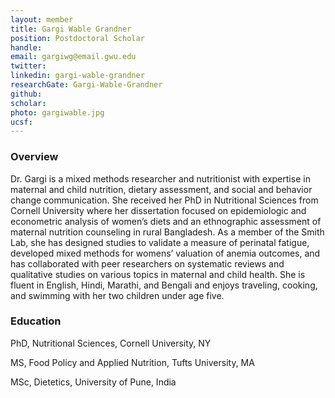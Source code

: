 ```yaml
---
layout: member
title: Gargi Wable Grandner
position: Postdoctoral Scholar
handle: 
email: gargiwg@email.gwu.edu
twitter:
linkedin: gargi-wable-grandner 
researchGate: Gargi-Wable-Grandner
github:
scholar: 
photo: gargiwable.jpg
ucsf: 
---
```


### Overview

Dr. Gargi is a mixed methods researcher and nutritionist with expertise in maternal and child nutrition, dietary assessment, and social and behavior change communication. She received her PhD in Nutritional Sciences from Cornell University where her dissertation focused on epidemiologic and econometric analysis of women’s diets and an ethnographic assessment of maternal nutrition counseling in rural Bangladesh. As a member of the Smith Lab, she has designed studies to validate a measure of perinatal fatigue, developed mixed methods for womens’ valuation of anemia outcomes, and has collaborated with peer researchers on systematic reviews and qualitative studies on various topics in maternal and child health. She is fluent in English, Hindi, Marathi, and Bengali and enjoys traveling, cooking, and swimming with her two children under age five. 

### Education

PhD, Nutritional Sciences, Cornell University, NY

MS, Food Policy and Applied Nutrition, Tufts University, MA

MSc, Dietetics, University of Pune, India
